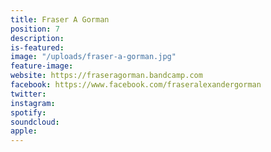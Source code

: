 ```yaml
---
title: Fraser A Gorman
position: 7
description: 
is-featured: 
image: "/uploads/fraser-a-gorman.jpg"
feature-image: 
website: https://fraseragorman.bandcamp.com
facebook: https://www.facebook.com/fraseralexandergorman
twitter: 
instagram: 
spotify: 
soundcloud: 
apple: 
---
```



